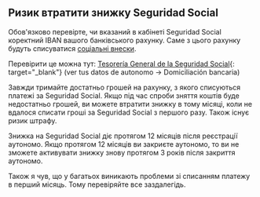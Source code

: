 ## Ризик втратити знижку Seguridad Social

Обов'язково перевірте, чи вказаний в кабінеті Seguridad Social коректний IBAN вашого банківського рахунку. Саме з цього
рахунку будуть списуватися [соціальні внески](#соціальні-внески-seguridad-social).

Перевірити це можна тут:
[Tesorería General de la Seguridad Social](https://portal.seg-social.gob.es/wps/portal/importass/importass/bienvenida){:
target="_blank"} (ver tus datos de autonomo -> Domiciliación bancaria)

Завжди тримайте достатньо грошей на рахунку, з якого списуються платежі за Seguridad Social. Якщо під час спроби зняття
коштів буде недостатньо грошей, ви можете втратити знижку в тому місяці, коли не вдалося списати гроші за Seguridad
Social з першого разу. Також існує ризик штрафу.

Знижка на Seguridad Social діє протягом 12 місяців після реєстрації аутономо. Якщо протягом 12 місяців ви закриєте
аутономо, то ви не зможете активувати знижку знову протягом 3 років після закриття аутономо.

Також я чув, що у багатьох виникають проблеми зі списанням платежу в перший місяць. Тому перевіряйте все заздалегідь.
